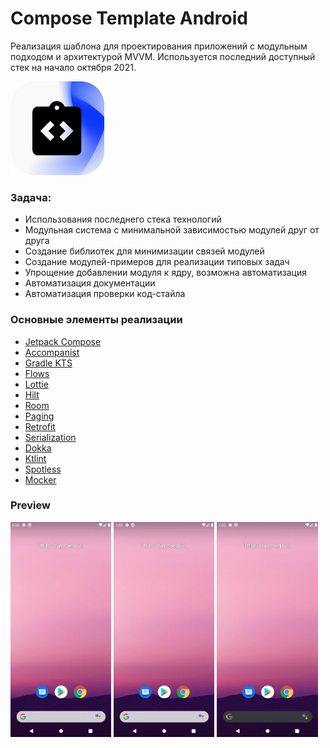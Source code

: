 Compose Template Android
===================

Реализация шаблона для проектирования приложений с модульным подходом и архитектурой MVVM. Используется последний доступный стек на начало октября 2021.

![picture](data/images/preview.png)

### Задача:

* Использования последнего стека технологий
* Модульная система с минимальной зависимостью модулей друг от друга
* Создание библиотек для минимизации связей модулей
* Создание модулей-примеров для реализации типовых задач
* Упрощение добавлении модуля к ядру, возможна автоматизация
* Автоматизация документации
* Автоматизация проверки код-стайла

### Основные элементы реализации

* [Jetpack Compose](https://developer.android.com/jetpack/compose)
* [Accompanist](https://github.com/google/accompanist)
* [Gradle KTS](https://docs.gradle.org/current/userguide/kotlin_dsl.html)
* [Flows](https://developer.android.com/kotlin/flow)
* [Lottie](https://github.com/airbnb/lottie/blob/master/android-compose.md)
* [Hilt](https://dagger.dev/hilt/)
* [Room](https://developer.android.com/jetpack/androidx/releases/room)
* [Paging](https://developer.android.com/topic/libraries/architecture/paging/v3-overview)
* [Retrofit](https://square.github.io/retrofit/)
* [Serialization](https://github.com/Kotlin/kotlinx.serialization)
* [Dokka](https://github.com/Kotlin/dokka)
* [Ktlint](https://ktlint.github.io/)
* [Spotless](https://github.com/diffplug/spotless)
* [Mocker](https://github.com/LastSprint/mocker)

### Preview
<p>
<img src="data/gif/vokoscreen-2021-09-23_18-58-28.gif" width="32%"/>
<img src="data/gif/vokoscreen-2021-09-23_19-09-04.gif" width="32%"/>
<img src="data/gif/vokoscreen-2021-09-23_19-03-40.gif" width="32%"/>
</p>
